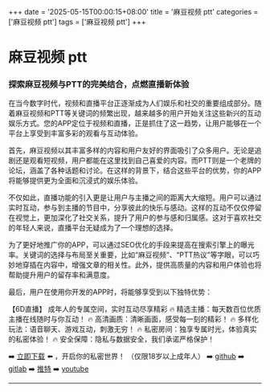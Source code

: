 +++
date = '2025-05-15T00:00:15+08:00'
title = '麻豆视频 ptt'
categories = ['麻豆视频 ptt']
tags = ['麻豆视频 ptt']
+++

# 麻豆视频 ptt

### 探索麻豆视频与PTT的完美结合，点燃直播新体验

在当今数字时代，视频和直播平台正逐渐成为人们娱乐和社交的重要组成部分。随着麻豆视频和PTT等关键词的频繁出现，越来越多的用户开始关注这些新兴的互动娱乐方式。您的APP定位于视频和直播，正是抓住了这一趋势，让用户能够在一个平台上享受到丰富多彩的观看与互动体验。

首先，麻豆视频以其丰富多样的内容和用户友好的界面吸引了众多用户。无论是追剧还是观看短视频，用户都能在这里找到自己喜爱的内容。而PTT则是一个老牌的论坛，涵盖了各种话题和讨论。在这样的背景下，结合这些平台的优势，你的APP将能够提供更为全面和沉浸式的娱乐体验。

不仅如此，直播功能的引入更是让用户与主播之间的距离大大缩短。用户可以通过实时互动，参与到主播的节目中，分享彼此的快乐与感动。这样的互动不仅仅停留在视觉上，更加深化了社交关系，提升了用户的参与感和归属感。这对于喜欢社交的年轻人来说，直播平台无疑成为了一个理想的选择。

为了更好地推广你的APP，可以通过SEO优化的手段来提高在搜索引擎上的曝光率。关键词的选择与布局至关重要，比如“麻豆视频”、“PTT热议”等字眼，可以巧妙地穿插在内容中，增强文章的相关性。此外，提供高质量的内容和用户体验也将帮助提升用户的留存率和满意度。

最后，用户在使用你开发的APP时，将能够享受到以下独特优势：

【6D直播】
成年人的专属空间，实时互动尽享精彩
🔥 精选主播：每天数百位优质主播在线随时与你互动！
🔥 高清画质：清晰画面，感受每一刻的精彩！
🔥 多样化玩法：语音聊天、游戏互动，刺激无穷！
🔥 私密房间：独享专属时光，体验真实的私密体验！
🔥 安全保障：隐私与数据安全，我们承诺严格保护！

➡️ [立即下载](https://down123.s3.ap-east-1.amazonaws.com/index.html?channelCode=blog) ⬅️ ，开启你的私密世界！ （仅限18岁以上成年人）
➡️ [github](https://aldult-live.github.io/)
➡️ [gitlab](https://seo-09598d.gitlab.io/)
➡️ [推特](https://x.com/wegame33)
➡️ [youtube](https://www.youtube.com/@6Dlive)

---
